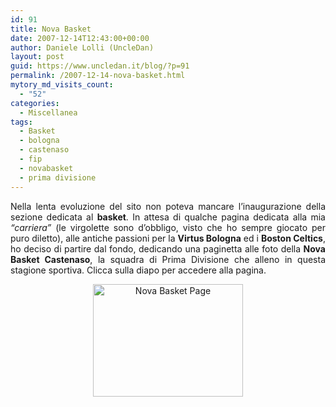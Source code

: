 ```yaml
---
id: 91
title: Nova Basket
date: 2007-12-14T12:43:00+00:00
author: Daniele Lolli (UncleDan)
layout: post
guid: https://www.uncledan.it/blog/?p=91
permalink: /2007-12-14-nova-basket.html
mytory_md_visits_count:
  - "52"
categories:
  - Miscellanea
tags:
  - Basket
  - bologna
  - castenaso
  - fip
  - novabasket
  - prima divisione
---
```

<p align="justify">
  Nella lenta evoluzione del sito non poteva mancare l&#8217;inaugurazione della sezione dedicata al <strong>basket</strong>. In attesa di qualche pagina dedicata alla mia <em>&#8220;carriera&#8221;</em> (le virgolette sono d&#8217;obbligo, visto che ho sempre giocato per puro diletto), alle antiche passioni per la <strong>Virtus Bologna</strong> ed i <strong>Boston Celtics</strong>, ho deciso di partire dal fondo, dedicando una paginetta alle foto della <strong>Nova Basket Castenaso</strong>, la squadra di Prima Divisione che alleno in questa stagione sportiva. Clicca sulla diapo per accedere alla pagina.
</p>

<p style="text-align: center">
  <a title="Nova Basket Page" href="https://www.uncledan.it/blog/?page_id=88"><img title="Nova Basket Page" src="https://www.uncledan.it/wp-content/uploads/2007/12/08122007232.jpg" alt="Nova Basket Page" width="240" height="180" /></a>
</p>

<p align="justify">